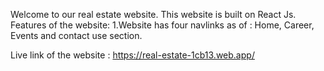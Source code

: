 Welcome to our real estate website. This website is built on React Js.
Features of the website: 
1.Website has four navlinks as of : Home, Career, Events and contact use section.

Live link of the website : https://real-estate-1cb13.web.app/
